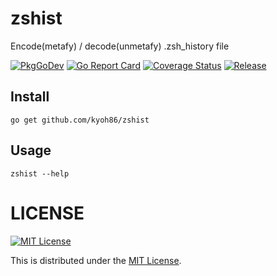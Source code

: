 # zshist

Encode(metafy) / decode(unmetafy) .zsh_history file

[![PkgGoDev](https://pkg.go.dev/badge/kyoh86/zshist)](https://pkg.go.dev/kyoh86/zshist)
[![Go Report Card](https://goreportcard.com/badge/github.com/kyoh86/zshist)](https://goreportcard.com/report/github.com/kyoh86/zshist)
[![Coverage Status](https://img.shields.io/codecov/c/github/kyoh86/zshist.svg)](https://codecov.io/gh/kyoh86/zshist)
[![Release](https://github.com/kyoh86/zshist/workflows/Release/badge.svg)](https://github.com/kyoh86/zshist/releases)

## Install

```
go get github.com/kyoh86/zshist
```

## Usage

```
zshist --help
```

# LICENSE

[![MIT License](http://img.shields.io/badge/license-MIT-blue.svg)](http://www.opensource.org/licenses/MIT)

This is distributed under the [MIT License](http://www.opensource.org/licenses/MIT).

